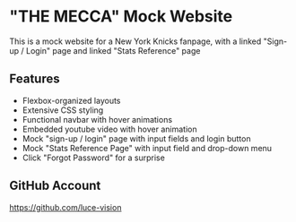 # "THE MECCA" Mock Website
This is a mock website for a New York Knicks fanpage, with a linked "Sign-up / Login" page and linked "Stats Reference" page

## Features
- Flexbox-organized layouts
- Extensive CSS styling
- Functional navbar with hover animations
- Embedded youtube video with hover animation
- Mock "sign-up / login" page with input fields and login button
- Mock "Stats Reference Page" with input field and drop-down menu
- Click "Forgot Password" for a surprise

## GitHub Account
https://github.com/luce-vision

